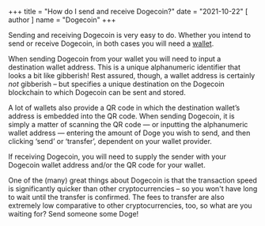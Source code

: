 +++
title = "How do I send and receive Dogecoin?"
date = "2021-10-22"
[ author ]
  name = "Dogecoin"
+++

Sending and receiving Dogecoin is very easy to do. Whether you intend to send or receive Dogecoin, in both cases you will need a [wallet](/dogepedia/articles/how-do-i-get-a-wallet).


When sending Dogecoin from your wallet you will need to input a destination wallet address. This is a unique alphanumeric identifier that looks a bit like gibberish! Rest assured, though, a wallet address is certainly *not* gibberish – but specifies a unique destination on the Dogecoin blockchain to which Dogecoin can be sent and stored.  

A lot of wallets also provide a QR code in which the destination wallet’s address is embedded into the QR code. When sending Dogecoin, it is simply a matter of scanning the QR code — or inputting the alphanumeric wallet address — entering the amount of Doge you wish to send, and then clicking ‘send’ or ‘transfer’, dependent on your wallet provider.  

If receiving Dogecoin, you will need to supply the sender with your Dogecoin wallet address and/or the QR code for your wallet.  

One of the (many) great things about Dogecoin is that the transaction speed is significantly quicker than other cryptocurrencies – so you won't have long to wait until the transfer is confirmed. The fees to transfer are also extremely low comparative to other cryptocurrencies, too, so what are you waiting for? Send someone some Doge!